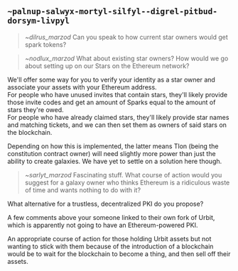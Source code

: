 ## `~palnup-salwyx-mortyl-silfyl--digrel-pitbud-dorsym-livpyl`
> *~dilrus_marzod*
> Can you speak to how current star owners would get spark tokens?

> *~nodlux_marzod*
> What about existing star owners? How would we go about setting up on our Stars on the Ethereum network?

We'll offer some way for you to verify your identity as a star owner and associate your assets with your Ethereum address.  
For people who have unused invites that contain stars, they'll likely provide those invite codes and get an amount of Sparks equal to the amount of stars they're owed.  
For people who have already claimed stars, they'll likely provide star names and matching tickets, and we can then set them as owners of said stars on the blockchain.

Depending on how this is implemented,  the latter means Tlon (being the constitution contract owner) will need slightly more power than just the ability to create galaxies. We have yet to settle on a solution here though.

> *~sarlyt_marzod*
> Fascinating stuff. What course of action would you suggest for a galaxy owner who thinks Ethereum is a ridiculous waste of time and wants nothing to do with it?

What alternative for a trustless, decentralized PKI do you propose?

A few comments above your someone linked to their own fork of Urbit, which is apparently not going to have an Ethereum-powered PKI.

An appropriate course of action for those holding Urbit assets but not wanting to stick with them because of the introduction of a blockchain would be to wait for the blockchain to become a thing, and then sell off their assets.